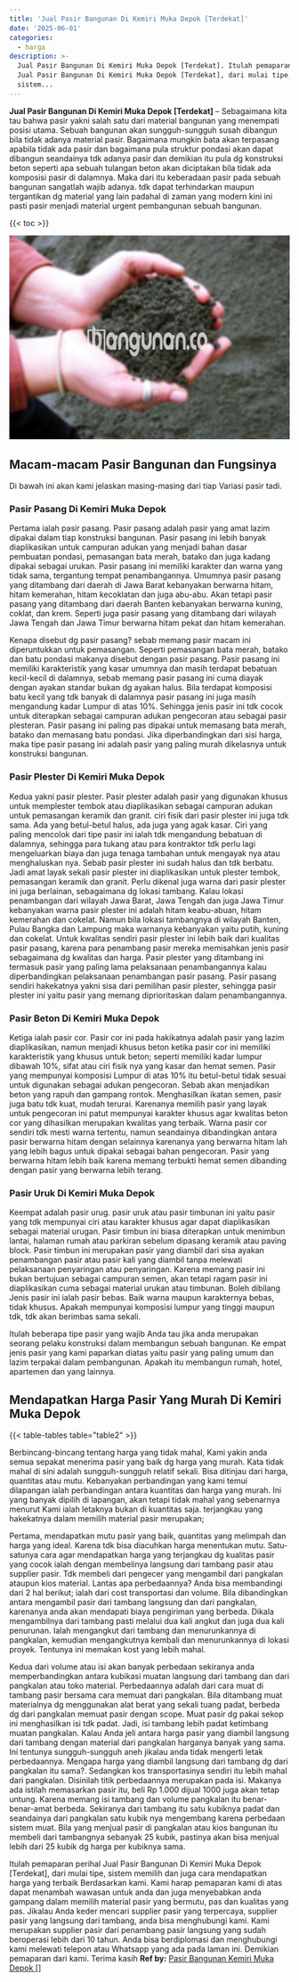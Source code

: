 ```yaml
---
title: 'Jual Pasir Bangunan Di Kemiri Muka Depok [Terdekat]'
date: '2025-06-01'
categories:
  - harga
description: >-
  Jual Pasir Bangunan Di Kemiri Muka Depok [Terdekat]. Itulah pemaparan perihal
  Jual Pasir Bangunan Di Kemiri Muka Depok [Terdekat], dari mulai tipe,
  sistem...
---
```


**Jual Pasir Bangunan Di Kemiri Muka Depok \[Terdekat\]** – Sebagaimana kita tau bahwa pasir yakni salah satu dari material bangunan yang menempati posisi utama. Sebuah bangunan akan sungguh-sungguh susah dibangun bila tidak adanya material pasir. Bagaimana mungkin bata akan terpasang apabila tidak ada pasir dan bagaimana pula struktur pondasi akan dapat dibangun seandainya tdk adanya pasir dan demikian itu pula dg konstruksi beton seperti apa sebuah tulangan beton akan diciptakan bila tidak ada komposisi pasir di dalamnya. Maka dari itu keberadaan pasir pada sebuah bangunan sangatlah wajib adanya. tdk dapat terhindarkan maupun tergantikan dg material yang lain padahal di zaman yang modern kini ini pasti pasir menjadi material urgent pembangunan sebuah bangunan.

{{< toc >}}

![Jual Pasir Bangunan Di Kemiri Muka Depok [Terdekat]](/images/jual-pasir-bangunan-51.png)

## Macam-macam Pasir Bangunan dan Fungsinya

Di bawah ini akan kami jelaskan masing-masing dari tiap Variasi pasir tadi.

### Pasir Pasang Di Kemiri Muka Depok

Pertama ialah pasir pasang. Pasir pasang adalah pasir yang amat lazim dipakai dalam tiap konstruksi bangunan. Pasir pasang ini lebih banyak diaplikasikan untuk campuran adukan yang menjadi bahan dasar pembuatan pondasi, pemasangan bata merah, batako dan juga kadang dipakai sebagai urukan. Pasir pasang ini memiliki karakter dan warna yang tidak sama, tergantung tempat penambangannya. Umumnya pasir pasang yang ditambang dari daerah di Jawa Barat kebanyakan berwarna hitam, hitam kemerahan, hitam kecoklatan dan juga abu-abu. Akan tetapi pasir pasang yang ditambang dari daerah Banten kebanyakan berwarna kuning, coklat, dan krem. Seperti juga pasir pasang yang ditambang dari wilayah Jawa Tengah dan Jawa Timur berwarna hitam pekat dan hitam kemerahan.

Kenapa disebut dg pasir pasang? sebab memang pasir macam ini diperuntukkan untuk pemasangan. Seperti pemasangan bata merah, batako dan batu pondasi makanya disebut dengan pasir pasang. Pasir pasang ini memiliki karakteristik yang kasar umumnya dan masih terdapat bebatuan kecil-kecil di dalamnya, sebab memang pasir pasang ini cuma diayak dengan ayakan standar bukan dg ayakan halus. Bila terdapat komposisi batu kecil yang tdk banyak di dalamnya pasir pasang ini juga masih mengandung kadar Lumpur di atas 10%. Sehingga jenis pasir ini tdk cocok untuk diterapkan sebagai campuran adukan pengecoran atau sebagai pasir plesteran. Pasir pasang ini paling pas dipakai untuk memasang bata merah, batako dan memasang batu pondasi. Jika diperbandingkan dari sisi harga, maka tipe pasir pasang ini adalah pasir yang paling murah dikelasnya untuk konstruksi bangunan.

### Pasir Plester Di Kemiri Muka Depok

Kedua yakni pasir plester. Pasir plester adalah pasir yang digunakan khusus untuk memplester tembok atau diaplikasikan sebagai campuran adukan untuk pemasangan keramik dan granit. ciri fisik dari pasir plester ini juga tdk sama. Ada yang betul-betul halus, ada juga yang agak kasar. Ciri yang paling mencolok dari tipe pasir ini ialah tdk mengandung bebatuan di dalamnya, sehingga para tukang atau para kontraktor tdk perlu lagi mengeluarkan biaya dan juga tenaga tambahan untuk mengayak nya atau menghaluskan nya. Sebab pasir plester ini sudah halus dan tdk berbatu. Jadi amat layak sekali pasir plester ini diaplikasikan untuk plester tembok, pemasangan keramik dan granit. Perlu dikenal juga warna dari pasir plester ini juga berlainan, sebagaimana dg lokasi tambang. Kalau lokasi penambangan dari wilayah Jawa Barat, Jawa Tengah dan juga Jawa Timur kebanyakan warna pasir plester ini adalah hitam keabu-abuan, hitam kemerahan dan cokelat. Namun bila lokasi tambangnya di wilayah Banten, Pulau Bangka dan Lampung maka warnanya kebanyakan yaitu putih, kuning dan cokelat. Untuk kwalitas sendiri pasir plester ini lebih baik dari kualitas pasir pasang, karena para penambang pasir mereka memisahkan jenis pasir sebagaimana dg kwalitas dan harga. Pasir plester yang ditambang ini termasuk pasir yang paling lama pelaksanaan penambangannya kalau diperbandingkan pelaksanaan penambangan pasir pasang. Pasir pasang sendiri hakekatnya yakni sisa dari pemilihan pasir plester, sehingga pasir plester ini yaitu pasir yang memang diprioritaskan dalam penambangannya.

### Pasir Beton Di Kemiri Muka Depok

Ketiga ialah pasir cor. Pasir cor ini pada hakikatnya adalah pasir yang lazim diaplikasikan, namun menjadi khusus beton ketika pasir cor ini memiliki karakteristik yang khusus untuk beton; seperti memiliki kadar lumpur dibawah 10%, sifat atau ciri fisik nya yang kasar dan hemat semen. Pasir yang mempunyai komposisi Lumpur di atas 10% itu betul-betul tidak sesuai untuk digunakan sebagai adukan pengecoran. Sebab akan menjadikan beton yang rapuh dan gampang rontok. Menghasilkan ikatan semen, pasir juga batu tdk kuat, mudah terurai. Karenanya memilih pasir yang layak untuk pengecoran ini patut mempunyai karakter khusus agar kwalitas beton cor yang dihasilkan merupakan kwalitas yang terbaik. Warna pasir cor sendiri tdk mesti warna tertentu, namun seandainya dibandingkan antara pasir berwarna hitam dengan selainnya karenanya yang berwarna hitam lah yang lebih bagus untuk dipakai sebagai bahan pengecoran. Pasir yang berwarna hitam lebih baik karena memang terbukti hemat semen dibanding dengan pasir yang berwarna lebih terang.

### Pasir Uruk Di Kemiri Muka Depok

Keempat adalah pasir urug. pasir uruk atau pasir timbunan ini yaitu pasir yang tdk mempunyai ciri atau karakter khusus agar dapat diaplikasikan sebagai material urugan. Pasir timbun ini biasa diterapkan untuk menimbun lantai, halaman rumah atau parkiran sebelum dipasang keramik atau paving block. Pasir timbun ini merupakan pasir yang diambil dari sisa ayakan penambangan pasir atau pasir kali yang diambil tanpa melewati pelaksanaan penyaringan atau penyaringan. Karena memang pasir ini bukan bertujuan sebagai campuran semen, akan tetapi ragam pasir ini diaplikasikan cuma sebagai material urukan atau timbunan. Boleh dibilang Jenis pasir ini ialah pasir bebas. Baik warna maupun karakternya bebas, tidak khusus. Apakah mempunyai komposisi lumpur yang tinggi maupun tdk, tdk akan berimbas sama sekali.

Itulah beberapa tipe pasir yang wajib Anda tau jika anda merupakan seorang pelaku konstruksi dalam membangun sebuah bangunan. Ke empat jenis pasir yang kami paparkan diatas yaitu pasir yang paling umum dan lazim terpakai dalam pembangunan. Apakah itu membangun rumah, hotel, apartemen dan yang lainnya.

## Mendapatkan Harga Pasir Yang Murah Di Kemiri Muka Depok

{{< table-tables table="table2" >}}

Berbincang-bincang tentang harga yang tidak mahal, Kami yakin anda semua sepakat menerima pasir yang baik dg harga yang murah. Kata tidak mahal di sini adalah sungguh-sungguh relatif sekali. Bisa ditinjau dari harga, quantitas atau mutu. Kebanyakan perbandingan yang kami temui dilapangan ialah perbandingan antara kuantitas dan harga yang murah. Ini yang banyak dipilih di lapangan, akan tetapi tidak mahal yang sebenarnya menurut Kami ialah letaknya bukan di kuantitas saja. terjangkau yang hakekatnya dalam memilih material pasir merupakan;

Pertama, mendapatkan mutu pasir yang baik, quantitas yang melimpah dan harga yang ideal. Karena tdk bisa diacuhkan harga menentukan mutu. Satu-satunya cara agar mendapatkan harga yang terjangkau dg kualitas pasir yang cocok ialah dengan membelinya langsung dari tambang pasir atau supplier pasir. Tdk membeli dari pengecer yang mengambil dari pangkalan ataupun kios material. Lantas apa perbedaannya? Anda bisa membandingi dari 2 hal berikut; ialah dari cost transportasi dan volume. Bila dibandingkan antara mengambil pasir dari tambang langsung dan dari pangkalan, karenanya anda akan mendapati biaya pengiriman yang berbeda. Dikala mengambilnya dari tambang pasti melalui dua kali angkut dan juga dua kali penurunan. Ialah mengangkut dari tambang dan menurunkannya di pangkalan, kemudian mengangkutnya kembali dan menurunkannya di lokasi proyek. Tentunya ini memakan kost yang lebih mahal.

Kedua dari volume atau isi akan banyak perbedaan sekiranya anda memperbandingkan antara kubikasi muatan langsung dari tambang dan dari pangkalan atau toko material. Perbedaannya adalah dari cara muat di tambang pasir bersama cara memuat dari pangkalan. Bila ditambang muat materialnya dg menggunakan alat berat yang sekali tuang padat, berbeda dg dari pangkalan memuat pasir dengan scope. Muat pasir dg pakai sekop ini menghasilkan isi tdk padat. Jadi, isi tambang lebih padat ketimbang muatan pangkalan. Kalau Anda jeli antara harga pasir yang diambil langsung dari tambang dengan material dari pangkalan harganya banyak yang sama. Ini tentunya sungguh-sungguh aneh jikalau anda tidak mengerti letak perbedaannya. Mengapa harga yang diambil langsung dari tambang dg dari pangkalan itu sama?. Sedangkan kos transportasinya sendiri itu lebih mahal dari pangkalan. Disinilah titik perbedaannya merupakan pada isi. Makanya ada istilah memasarkan pasir itu, beli Rp 1.000 dijual 1000 juga akan tetap untung. Karena memang isi tambang dan volume pangkalan itu benar-benar-amat berbeda. Sekiranya dari tambang itu satu kubiknya padat dan seandainya dari pangkalan satu kubik nya mengembang karena perbedaan sistem muat. Bila yang menjual pasir di pangkalan atau kios bangunan itu membeli dari tambangnya sebanyak 25 kubik, pastinya akan bisa menjual lebih dari 25 kubik dg harga per kubiknya sama.

Itulah pemaparan perihal Jual Pasir Bangunan Di Kemiri Muka Depok \[Terdekat\], dari mulai tipe, sistem memilih dan juga cara mendapatkan harga yang terbaik Berdasarkan kami. Kami harap pemaparan kami di atas dapat menambah wawasan untuk anda dan juga menyebabkan anda gampang dalam memilih material pasir yang bermutu, pas dan kualitas yang pas. Jikalau Anda keder mencari supplier pasir yang terpercaya, supplier pasir yang langsung dari tambang, anda bisa menghubungi kami. Kami merupakan supplier pasir dari penambang pasir langsung yang sudah beroperasi lebih dari 10 tahun. Anda bisa berdiplomasi dan menghubungi kami melewati telepon atau Whatsapp yang ada pada laman ini. Demikian pemaparan dari kami. Terima kasih
**Ref by:** [Pasir Bangunan Kemiri Muka Depok []](https://id.wikipedia.org/wiki/Pasir)
